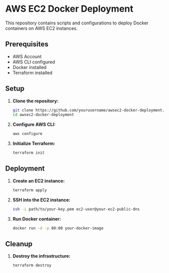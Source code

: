 # AWS EC2 Docker Deployment

This repository contains scripts and configurations to deploy Docker containers on AWS EC2 instances.

## Prerequisites

- AWS Account
- AWS CLI configured
- Docker installed
- Terraform installed

## Setup

1. **Clone the repository:**
    ```sh
    git clone https://github.com/yourusername/awsec2-docker-deployment.git
    cd awsec2-docker-deployment
    ```

2. **Configure AWS CLI:**
    ```sh
    aws configure
    ```

3. **Initialize Terraform:**
    ```sh
    terraform init
    ```

## Deployment

1. **Create an EC2 instance:**
    ```sh
    terraform apply
    ```

2. **SSH into the EC2 instance:**
    ```sh
    ssh -i path/to/your-key.pem ec2-user@your-ec2-public-dns
    ```

3. **Run Docker container:**
    ```sh
    docker run -d -p 80:80 your-docker-image
    ```

## Cleanup

1. **Destroy the infrastructure:**
    ```sh
    terraform destroy
    ```
